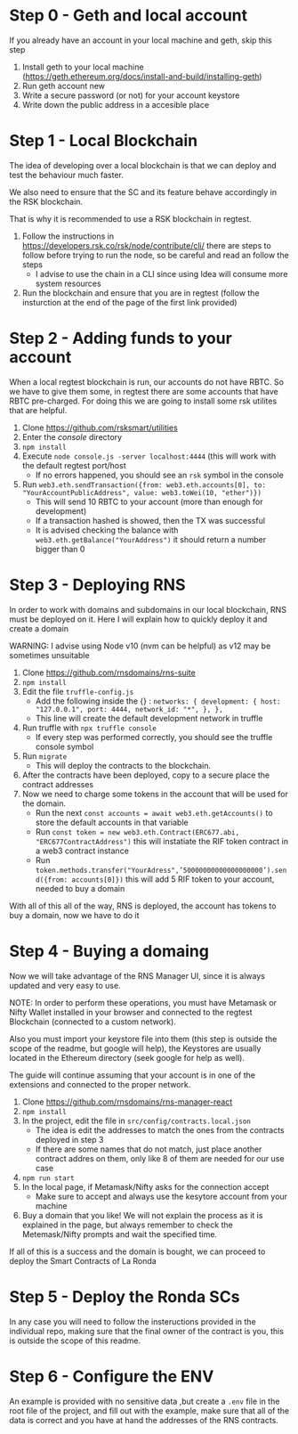 # Step 0 - Geth and local account

If you already have an account in your local machine and geth, skip this step

1. Install geth to your local machine (https://geth.ethereum.org/docs/install-and-build/installing-geth)
2. Run geth account new
3. Write a secure password (or not) for your account keystore
4. Write down the public address in a accesible place

# Step 1 - Local Blockchain

The idea of developing over a local blockchain is that we can deploy and test the behaviour much faster.

We also need to ensure that the SC and its feature behave accordingly in the RSK blockchain.

That is why it is recommended to use a RSK blockchain in regtest.

1. Follow the instructions in https://developers.rsk.co/rsk/node/contribute/cli/ there are steps to follow before trying to run the node, so be careful and read an follow the steps
   - I advise to use the chain in a CLI since using Idea will consume more system resources
2. Run the blockchain and ensure that you are in regtest (follow the insturction at the end of the page of the first link provided)

# Step 2 - Adding funds to your account

When a local regtest blockchain is run, our accounts do not have RBTC.
So we have to give them some, in regtest there are some accounts that have RBTC pre-charged.
For doing this we are going to install some rsk utilites that are helpful.

1. Clone https://github.com/rsksmart/utilities
2. Enter the _console_ directory
3. `npm install`
4. Execute `node console.js -server localhost:4444` (this will work with the default regtest port/host
   - If no errors happened, you should see an `rsk` symbol in the console
5. Run `web3.eth.sendTransaction({from: web3.eth.accounts[0], to: "YourAccountPublicAddress", value: web3.toWei(10, "ether")})`
   - This will send 10 RBTC to your account (more than enough for development)
   - If a transaction hashed is showed, then the TX was successful
   - It is advised checking the balance with `web3.eth.getBalance("YourAddress")` it should return a number bigger than 0

# Step 3 - Deploying RNS

In order to work with domains and subdomains in our local blockchain, RNS must be deployed on it.
Here I will explain how to quickly deploy it and create a domain

WARNING: I advise using Node v10 (nvm can be helpful) as v12 may be sometimes unsuitable

1. Clone https://github.com/rnsdomains/rns-suite
2. `npm install`
3. Edit the file `truffle-config.js`
   - Add the following inside the {} : `networks: { development: { host: "127.0.0.1", port: 4444, network_id: "*", }, },`
   - This line will create the default development network in truffle
4. Run truffle with `npx truffle console`
   - If every step was performed correctly, you should see the truffle console symbol
5. Run `migrate`
   - This will deploy the contracts to the blockchain.
6. After the contracts have been deployed, copy to a secure place the contract addresses
7. Now we need to charge some tokens in the account that will be used for the domain.
   - Run the next `const accounts = await web3.eth.getAccounts()` to store the default accounts in that variable
   - Run `const token = new web3.eth.Contract(ERC677.abi, "ERC677ContractAddress")` this will instatiate the RIF token contract in a web3 contract instance
   - Run `token.methods.transfer("YourAdress",’50000000000000000000’).send({from: accounts[0]})` this will add 5 RIF token to your account, needed to buy a domain

With all of this all of the way, RNS is deployed, the account has tokens to buy a domain, now we have to do it

# Step 4 - Buying a domaing

Now we will take advantage of the RNS Manager UI, since it is always updated and very easy to use.

NOTE: In order to perform these operations, you must have Metamask or Nifty Wallet installed in your browser and connected to the regtest Blockchain (connected to a custom network).

Also you must import your keystore file into them (this step is outside the scope of the readme, but google will help), the Keystores are usually located in the Ethereum directory (seek google for help as well).

The guide will continue assuming that your account is in one of the extensions and connected to the proper network.

1. Clone https://github.com/rnsdomains/rns-manager-react
2. `npm install`
3. In the project, edit the file in `src/config/contracts.local.json`
   - The idea is edit the addresses to match the ones from the contracts deployed in step 3
   - If there are some names that do not match, just place another contract addres on them, only like 8 of them are needed for our use case
4. `npm run start`
5. In the local page, if Metamask/Nifty asks for the connection accept
   - Make sure to accept and always use the kesytore account from your machine
6. Buy a domain that you like! We will not explain the process as it is explained in the page, but always remember to check the Metemask/Nifty prompts and wait the specified time.

If all of this is a success and the domain is bought, we can proceed to deploy the Smart Contracts of La Ronda

# Step 5 - Deploy the Ronda SCs

In any case you will need to follow the insteructions provided in the individual repo, making sure that the final owner of the contract is you, this is outside the scope of this readme.

# Step 6 - Configure the ENV

An example is provided with no sensitive data ,but create a `.env` file in the root file of the project, and fill out with the example, make sure that all of the data is correct and you have at hand the addresses of the RNS contracts.
